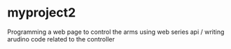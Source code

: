 # myproject2
Programming a web page to control the arms using web series api / writing arudino code related to the controller
